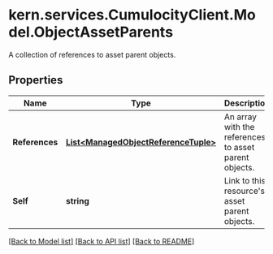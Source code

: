 # kern.services.CumulocityClient.Model.ObjectAssetParents
A collection of references to asset parent objects.

## Properties

Name | Type | Description | Notes
------------ | ------------- | ------------- | -------------
**References** | [**List&lt;ManagedObjectReferenceTuple&gt;**](ManagedObjectReferenceTuple.md) | An array with the references to asset parent objects. | [optional] 
**Self** | **string** | Link to this resource&#39;s asset parent objects. | [optional] 

[[Back to Model list]](../README.md#documentation-for-models) [[Back to API list]](../README.md#documentation-for-api-endpoints) [[Back to README]](../README.md)


